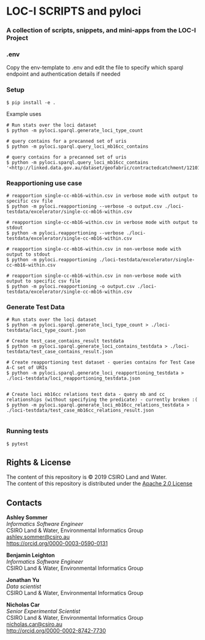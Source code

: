 # LOC-I SCRIPTS and pyloci

### A collection of scripts, snippets, and mini-apps from the LOC-I Project

### .env

Copy the env-template to .env and edit the file to specify which sparql endpoint
and authentication details if needed

### Setup

```
$ pip install -e .
```

Example uses
```
# Run stats over the loci dataset
$ python -m pyloci.sparql.generate_loci_type_count 

# query contains for a precanned set of uris
$ python -m pyloci.sparql.query_loci_mb16cc_contains

# query contains for a precanned set of uris
$ python -m pyloci.sparql.query_loci_mb16cc_contains '<http://linked.data.gov.au/dataset/geofabric/contractedcatchment/12101547>'
```
### Reapportioning use case

```
# reapportion single-cc-mb16-within.csv in verbose mode with output to specific csv file
$ python -m pyloci.reapportioning --verbose -o output.csv ./loci-testdata/excelerator/single-cc-mb16-within.csv

# reapportion single-cc-mb16-within.csv in verbose mode with output to stdout
$ python -m pyloci.reapportioning --verbose ./loci-testdata/excelerator/single-cc-mb16-within.csv

# reapportion single-cc-mb16-within.csv in non-verbose mode with output to stdout
$ python -m pyloci.reapportioning ./loci-testdata/excelerator/single-cc-mb16-within.csv

# reapportion single-cc-mb16-within.csv in non-verbose mode with output to specific csv file
$ python -m pyloci.reapportioning -o output.csv ./loci-testdata/excelerator/single-cc-mb16-within.csv

```

### Generate Test Data
```
# Run stats over the loci dataset
$ python -m pyloci.sparql.generate_loci_type_count > ./loci-testdata/loci_type_count.json

# Create test_case_contains_result testdata
$ python -m pyloci.sparql.generate_loci_contains_testdata > ./loci-testdata/test_case_contains_result.json

# Create reapportioning test dataset - queries contains for Test Case A-C set of URIs 
$ python -m pyloci.sparql.generate_loci_reapportioning_testdata > ./loci-testdata/loci_reapportioning_testdata.json


# Create loci mb16cc relations test data - query mb and cc relationships (without specifying the predicate) - currently broken :(
$ python -m pyloci.sparql.generate_loci_mb16cc_relations_testdata > ./loci-testdata/test_case_mb16cc_relations_result.json


```

### Running tests
```
$ pytest
```


## Rights & License
The content of this repository is &copy; 2019 CSIRO Land and Water.  
The content of this repository is distributed under the [Apache 2.0 License](https://www.apache.org/licenses/LICENSE-2.0)

## Contacts

**Ashley Sommer**  
*Informatics Software Engineer*  
CSIRO Land & Water, Environmental Informatics Group  
<ashley.sommer@csiro.au>  
<https://orcid.org/0000-0003-0590-0131>  


**Benjamin Leighton**  
*Informatics Software Engineer*  
CSIRO Land & Water, Environmental Informatics Group  

**Jonathan Yu**  
*Data scientist*  
CSIRO Land & Water, Environmental Informatics Group  


**Nicholas Car**  
*Senior Experimental Scientist*  
CSIRO Land & Water, Environmental Informatics Group  
<nicholas.car@csiro.au>  
<http://orcid.org/0000-0002-8742-7730>  

